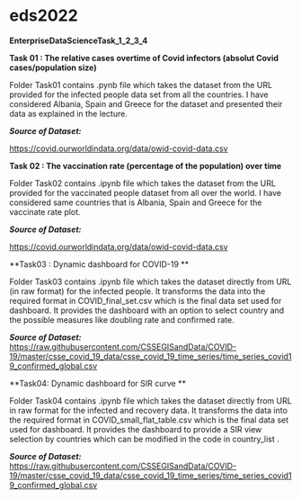 # eds2022
**EnterpriseDataScienceTask_1_2_3_4**

**Task 01 : The relative cases overtime of Covid infectors (absolut Covid cases/population size)**

Folder Task01 contains .pynb file which takes the dataset from the URL provided for the infected people data set from all the countries.
I have considered Albania, Spain and Greece for the dataset and presented their data as explained in the lecture.

_**Source of Dataset:**_

https://covid.ourworldindata.org/data/owid-covid-data.csv

**Task 02 : The vaccination rate (percentage of the population) over time**

Folder Task02 contains .ipynb file which takes the dataset from the URL provided for the vaccinated people dataset from all over the world. 
I have considered same countries that is Albania, Spain and Greece for the vaccinate rate plot.

_**Source of Dataset:**_

https://covid.ourworldindata.org/data/owid-covid-data.csv

**Task03 : Dynamic dashboard for COVID-19 **

Folder Task03 contains .ipynb file which takes the dataset directly from URL (in raw format) for the infected people. It transforms the data into the required format in COVID_final_set.csv which is the final data set used for dashboard. 
It provides the dashboard with an option to select country and the possible measures like doubling rate and confirmed rate.
 
 _**Source of Dataset:**_
 https://raw.githubusercontent.com/CSSEGISandData/COVID-19/master/csse_covid_19_data/csse_covid_19_time_series/time_series_covid19_confirmed_global.csv
 
 **Task04: Dynamic dashboard for SIR curve **
 
 Folder Task04 contains .ipynb file which takes the dataset directly from URL in raw format for the infected and recovery data. It transforms the data into the required format in COVID_small_flat_table.csv which is the final data set used for dashboard.
It provides the dashboard to provide a SIR view selection by countries which can be modified in the code in country_list .


_**Source of Dataset:**_
https://raw.githubusercontent.com/CSSEGISandData/COVID-19/master/csse_covid_19_data/csse_covid_19_time_series/time_series_covid19_confirmed_global.csv



